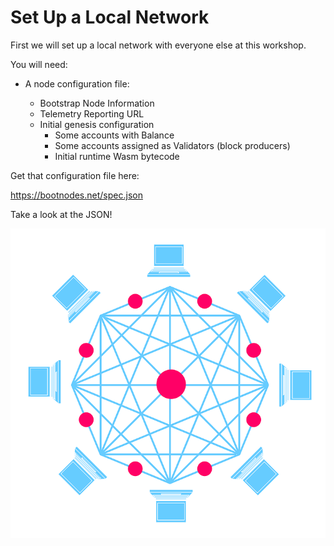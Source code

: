 # Set Up a Local Network

First we will set up a local network with everyone else at this workshop.

You will need:

* A node configuration file:

	* Bootstrap Node Information
	* Telemetry Reporting URL
	* Initial genesis configuration
		* Some accounts with Balance
		* Some accounts assigned as Validators (block producers)
		* Initial runtime Wasm bytecode

Get that configuration file here:

https://bootnodes.net/spec.json

Take a look at the JSON!

<!-- slide:break -->

![Decentralized Network](./assets/network.png)

<!-- <button id="gen-button">Generate Keys</button>
<div id="keygen">
	<textarea id="ed25519"></textarea>
	<textarea id="sr25519"></textarea>
</div> -->
